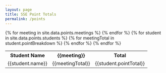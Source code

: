 ```yaml
---
layout: page
title: SSE Point Totals
permalink: /points
---
```


<div class="tableWrapper">
    <table id="PointsTable">
        <tr class="points-row">
            <th>Student Name</th>
            {% for meeting in site.data.points.meetings %}
                <th>{{meeting}}</th>
            {% endfor %}
            <th>Total</th>
        </tr>
        {% for student in site.data.points.students %}
            <tr class="points-row"> 
                <td>{{student.name}}</td>
                {% for meetingTotal in student.pointBreakdown %}
                    <td>{{meetingTotal}}</td>
                {% endfor %}
                <td>{{student.pointTotal}}</td>
            </tr>
        {% endfor %}
    </table>
</div>
